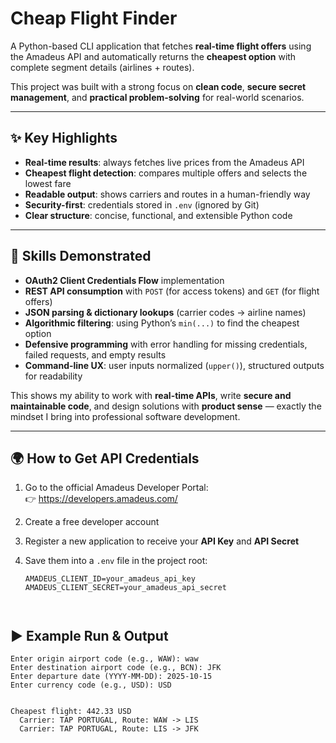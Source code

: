 # Cheap Flight Finder

A Python-based CLI application that fetches **real-time flight offers** using the Amadeus API and automatically returns the **cheapest option** with complete segment details (airlines + routes).  

This project was built with a strong focus on **clean code**, **secure secret management**, and **practical problem-solving** for real-world scenarios.  

---

## ✨ Key Highlights

- **Real-time results**: always fetches live prices from the Amadeus API  
- **Cheapest flight detection**: compares multiple offers and selects the lowest fare  
- **Readable output**: shows carriers and routes in a human-friendly way  
- **Security-first**: credentials stored in `.env` (ignored by Git)  
- **Clear structure**: concise, functional, and extensible Python code  

---

## 🧠 Skills Demonstrated

- **OAuth2 Client Credentials Flow** implementation  
- **REST API consumption** with `POST` (for access tokens) and `GET` (for flight offers)  
- **JSON parsing & dictionary lookups** (carrier codes → airline names)  
- **Algorithmic filtering**: using Python’s `min(...)` to find the cheapest option  
- **Defensive programming** with error handling for missing credentials, failed requests, and empty results  
- **Command-line UX**: user inputs normalized (`upper()`), structured outputs for readability  

This shows my ability to work with **real-time APIs**, write **secure and maintainable code**, and design solutions with **product sense** — exactly the mindset I bring into professional software development.

---

## 🌍 How to Get API Credentials

1. Go to the official Amadeus Developer Portal:  
   👉 https://developers.amadeus.com/

2. Create a free developer account  

3. Register a new application to receive your **API Key** and **API Secret**  

4. Save them into a `.env` file in the project root:

   ```dotenv
   AMADEUS_CLIENT_ID=your_amadeus_api_key
   AMADEUS_CLIENT_SECRET=your_amadeus_api_secret



## ▶️ Example Run & Output

```
Enter origin airport code (e.g., WAW): waw
Enter destination airport code (e.g., BCN): JFK
Enter departure date (YYYY-MM-DD): 2025-10-15
Enter currency code (e.g., USD): USD


Cheapest flight: 442.33 USD
  Carrier: TAP PORTUGAL, Route: WAW -> LIS
  Carrier: TAP PORTUGAL, Route: LIS -> JFK

